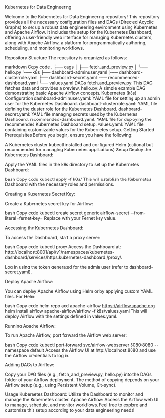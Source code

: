 Kubernetes for Data Engineering

Welcome to the Kubernetes for Data Engineering repository! This repository provides all the necessary configuration files and DAGs (Directed Acyclic Graphs) to set up a robust data engineering environment using Kubernetes and Apache Airflow. It includes the setup for the Kubernetes Dashboard, offering a user-friendly web interface for managing Kubernetes clusters, along with Apache Airflow, a platform for programmatically authoring, scheduling, and monitoring workflows.

Repository Structure
The repository is organized as follows:

markdown
Copy code
.
├── dags
│   ├── fetch_and_preview.py
│   └── hello.py
└── k8s
    ├── dashboard-adminuser.yaml
    ├── dashboard-clusterrole.yaml
    ├── dashboard-secret.yaml
    ├── recommended-dashboard.yaml
    └── values.yaml
DAGs
fetch_and_preview.py: This DAG fetches data and provides a preview.
hello.py: A simple example DAG demonstrating basic Apache Airflow concepts.
Kubernetes (k8s) Configuration
dashboard-adminuser.yaml: YAML file for setting up an admin user for the Kubernetes Dashboard.
dashboard-clusterrole.yaml: YAML file defining the cluster role for the Kubernetes Dashboard.
dashboard-secret.yaml: YAML file managing secrets used by the Kubernetes Dashboard.
recommended-dashboard.yaml: YAML file for deploying the recommended Kubernetes Dashboard setup.
values.yaml: YAML file containing customizable values for the Kubernetes setup.
Getting Started
Prerequisites
Before you begin, ensure you have the following:

A Kubernetes cluster
kubectl installed and configured
Helm (optional but recommended for managing Kubernetes applications)
Setup
Deploy the Kubernetes Dashboard:

Apply the YAML files in the k8s directory to set up the Kubernetes Dashboard:

bash
Copy code
kubectl apply -f k8s/
This will establish the Kubernetes Dashboard with the necessary roles and permissions.

Creating a Kubernetes Secret Key:

Create a Kubernetes secret key for Airflow:

bash
Copy code
kubectl create secret generic airflow-secret --from-literal=fernet-key=<your-fernet-key>
Replace <your-fernet-key> with your Fernet key value.

Accessing the Kubernetes Dashboard:

To access the Dashboard, start a proxy server:

bash
Copy code
kubectl proxy
Access the Dashboard at: http://localhost:8001/api/v1/namespaces/kubernetes-dashboard/services/https:kubernetes-dashboard:/proxy/.

Log in using the token generated for the admin user (refer to dashboard-secret.yaml).

Deploy Apache Airflow:

You can deploy Apache Airflow using Helm or by applying custom YAML files. For Helm:

bash
Copy code
helm repo add apache-airflow https://airflow.apache.org
helm install airflow apache-airflow/airflow -f k8s/values.yaml
This will deploy Airflow with the settings defined in values.yaml.

Running Apache Airflow:

To run Apache Airflow, port forward the Airflow web server:

bash
Copy code
kubectl port-forward svc/airflow-webserver 8080:8080 --namespace default
Access the Airflow UI at http://localhost:8080 and use the Airflow credentials to log in.

Adding DAGs to Airflow:

Copy your DAG files (e.g., fetch_and_preview.py, hello.py) into the DAGs folder of your Airflow deployment. The method of copying depends on your Airflow setup (e.g., using Persistent Volume, Git-sync).

Usage
Kubernetes Dashboard: Utilize the Dashboard to monitor and manage the Kubernetes cluster.
Apache Airflow: Access the Airflow web UI to manage, schedule, and monitor workflows.
Feel free to explore and customize this setup according to your data engineering needs!
